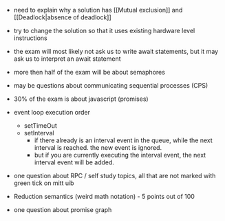 - need to explain why a solution has [[Mutual exclusion]] and  [[Deadlock|absence of deadlock]] 
- try to change the solution so that it uses existing hardware level instructions

- the exam will most likely not ask us to write await statements, but it may ask us to interpret an await statement
- more then half of the exam will be about semaphores


- may be questions about communicating sequential processes (CPS)

- 30% of the exam is about javascript (promises)

- event loop execution order
	- setTimeOut
	- setInterval
		- if there already is an interval event in the queue, while the next interval is reached. the new event is ignored.
		- but if you are currently executing the interval event, the next interval event will be added.

- one question about RPC / self study topics, all that are not marked with green tick on mitt uib
- Reduction semantics (weird math notation) - 5 points out of 100
- one question about promise graph